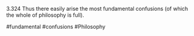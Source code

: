 3.324 Thus there easily arise the most fundamental confusions (of which the whole of philosophy is full).

#fundamental #confusions #Philosophy 